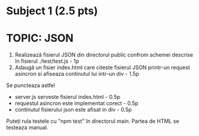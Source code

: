 # Subject 1 (2.5 pts)
# TOPIC: JSON

1) Realizează fisierul JSON din directorul public confrom schemei descrise în fisierul ./test/test.js - 1p
2) Adaugă un fisier index.html care citeste fisierul JSON printr-un request asincron si afiseaza continutul lui intr-un div - 1.5p

Se puncteaza astfel
- server.js serveste fisierul index.html - 0.5p
- requestul asincron este implementat corect - 0.5p
- continutul fisierului json este afisat in div - 0.5p

Puteți rula testele cu "npm test" în directorul main. Partea de HTML se testeaza manual.

